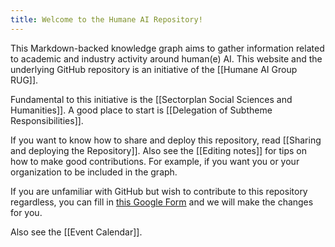 ```yaml
---
title: Welcome to the Humane AI Repository!
---
```


This Markdown-backed knowledge graph aims to gather information related to academic and industry activity around human(e) AI. This website and  the underlying GitHub repository is an initiative of the [[Humane AI Group RUG]].

Fundamental to this initiative is the [[Sectorplan Social Sciences and Humanities]]. A good place to start is [[Delegation of Subtheme Responsibilities]].

If you want to know how to share and deploy this repository, read [[Sharing and deploying the Repository]]. Also see the [[Editing notes]] for tips on how to make good contributions. For example, if you want you or your organization to be included in the graph.

If you are unfamiliar with GitHub but wish to contribute to this repository regardless, you can fill in [this Google Form]() and we will make the changes for you.

Also see the [[Event Calendar]].

